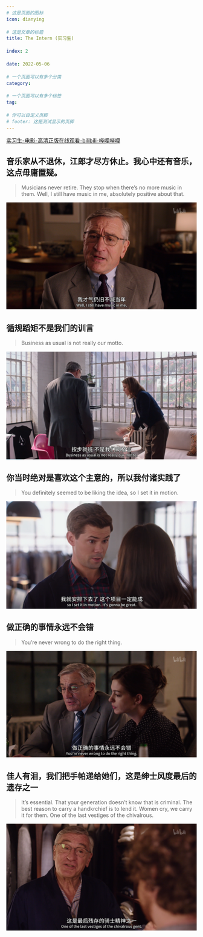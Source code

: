 ```yaml
---
# 这是页面的图标
icon: dianying

# 这是文章的标题
title: The Intern (实习生) 

index: 2

date: 2022-05-06

# 一个页面可以有多个分类
category:

# 一个页面可以有多个标签
tag:

# 你可以自定义页脚
# footer: 这是测试显示的页脚
---
```




[实习生-电影-高清正版在线观看-bilibili-哔哩哔哩](https://www.bilibili.com/bangumi/play/ss32988)



## 音乐家从不退休，江郎才尽方休止。我心中还有音乐，这点毋庸置疑。

> Musicians never retire. They stop when there’s no more music in them. Well, I still have music in me, absolutely positive about that.

![image-20220507014251732](./img/image-20220507014251732.png)

 

## 循规蹈矩不是我们的训言

> Business as usual is not really our motto.

![image-20220507015257561](./img/image-20220507015257561.png)



## 你当时绝对是喜欢这个主意的，所以我付诸实践了

> You definitely seemed to be liking the idea, so I set it in motion.

![image-20220507015649189](./img/image-20220507015649189.png)



## 做正确的事情永远不会错

> You’re never wrong to do the right thing. 

![image-20220507021109627](./img/image-20220507021109627.png)



## 佳人有泪，我们把手帕递给她们，这是绅士风度最后的遗存之一

> It’s essential. That your generation doesn’t know that is criminal. The best reason to carry a handkrchief is to lend it. Women cry, we carry it for them. One of the last vestiges of the chivalrous.

![image-20220507021302248](./img/image-20220507021302248.png)
